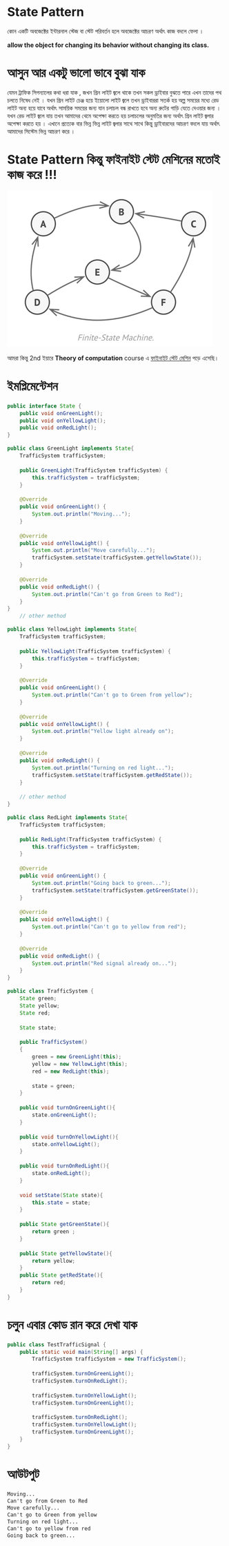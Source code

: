 # State Pattern

কোন একটি অবজেক্টের ইন্টারনাল স্টেজ বা স্টেট পরিবর্তন হলে অবজেক্টের আচরণ অর্থাৎ কাজ বদলে ফেলা ।

**allow the object for changing its behavior without changing its class.**

# আসুন আর একটু ভালো ভাবে বুঝা যাক

যেমন ট্রাফিক সিগন্যালের কথা ধরা যাক , জখন গ্রিন লাইট জ্বলে থাকে তখন সকল ড্রাইবার বুঝতে পারে এখন তাদের পথ চলতে নিষেধ নেই । যখন গ্রিন লাইট চেঞ্জ হয়ে ইয়োলো লাইট জ্বলে তখন ড্রাইবাররা সতর্ক হয় অল্প সময়ের মধ্যে রেড লাইট অন্য হয়ে যাবে অর্থাৎ সাময়িক সময়ের জন্য যান চলাচল বন্ধ রাখতে হবে অন্য রুটের গাড়ি যেতে দেওয়ার জন্য । যখন রেড লাইট জ্বলে যায় তখন আমাদের থেমে অপেক্ষা করতে হয় চলাচলের অনুমতির জন্য অর্থাৎ গ্রিন লাইট জ্বলার অপেক্ষা করতে হয় । এখানে প্রত্যেক বার ভিন্ন ভিন্ন লাইট জ্বলার সাথে সাথে কিন্তু ড্রাইবারদের আচরণ বদলে যায় অর্থাৎ আমাদের সিস্টেম ভিন্ন আচরণ করে ।

# State Pattern কিন্তু ফাইনাইট স্টেট মেশিনের মতোই কাজ করে !!!

<img src="./stateMachine.png">

আমরা কিন্তু 2nd ইয়ারে **Theory of computation** course এ <a href="https://flaviocopes.com/finite-state-machines/">ফাইনাইট স্টেট মেশিন</a> পড়ে এসেছি।

# ইমপ্লিমেন্টেশন

```java
public interface State {
    public void onGreenLight();
    public void onYellowLight();
    public void onRedLight();
}
```

```java
public class GreenLight implements State{
    TrafficSystem trafficSystem;

    public GreenLight(TrafficSystem trafficSystem) {
        this.trafficSystem = trafficSystem;
    }

    @Override
    public void onGreenLight() {
        System.out.println("Moving...");
    }

    @Override
    public void onYellowLight() {
        System.out.println("Move carefully...");
        trafficSystem.setState(trafficSystem.getYellowState());
    }

    @Override
    public void onRedLight() {
        System.out.println("Can't go from Green to Red");
    }
}
    // other method
```

```java
public class YellowLight implements State{
    TrafficSystem trafficSystem;

    public YellowLight(TrafficSystem trafficSystem) {
        this.trafficSystem = trafficSystem;
    }

    @Override
    public void onGreenLight() {
        System.out.println("Can't go to Green from yellow");
    }

    @Override
    public void onYellowLight() {
        System.out.println("Yellow light already on");
    }

    @Override
    public void onRedLight() {
        System.out.println("Turning on red light...");
        trafficSystem.setState(trafficSystem.getRedState());
    }

    // other method
}
```

```java
public class RedLight implements State{
    TrafficSystem trafficSystem;

    public RedLight(TrafficSystem trafficSystem) {
        this.trafficSystem = trafficSystem;
    }

    @Override
    public void onGreenLight() {
        System.out.println("Going back to green...");
        trafficSystem.setState(trafficSystem.getGreenState());
    }

    @Override
    public void onYellowLight() {
        System.out.println("Can't go to yellow from red");
    }

    @Override
    public void onRedLight() {
        System.out.println("Red signal already on...");
    }
}
```

```java
public class TrafficSystem {
    State green;
    State yellow;
    State red;

    State state;

    public TrafficSystem()
    {
        green = new GreenLight(this);
        yellow = new YellowLight(this);
        red = new RedLight(this);

        state = green;
    }

    public void turnOnGreenLight(){
        state.onGreenLight();
    }

    public void turnOnYellowLight(){
        state.onYellowLight();
    }

    public void turnOnRedLight(){
        state.onRedLight();
    }

    void setState(State state){
        this.state = state;
    }

    public State getGreenState(){
        return green ;
    }

    public State getYellowState(){
        return yellow;
    }
    public State getRedState(){
        return red;
    }
}
```

# চলুন এবার কোড রান করে দেখা যাক

```java
public class TestTrafficSignal {
    public static void main(String[] args) {
        TrafficSystem trafficSystem = new TrafficSystem();

        trafficSystem.turnOnGreenLight();
        trafficSystem.turnOnRedLight();

        trafficSystem.turnOnYellowLight();
        trafficSystem.turnOnGreenLight();

        trafficSystem.turnOnRedLight();
        trafficSystem.turnOnYellowLight();
        trafficSystem.turnOnGreenLight();
    }
}
```

# আউটপুট

```
Moving...
Can't go from Green to Red
Move carefully...
Can't go to Green from yellow
Turning on red light...
Can't go to yellow from red
Going back to green...
```
